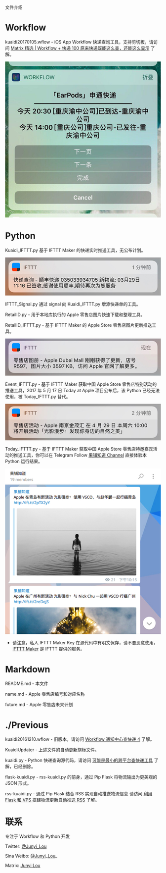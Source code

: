 文件介绍

Workflow
===========
kuaidi20170105.wflow -  iOS App Workflow 快递查询工具，支持剪切板，请访问 [Matrix 精选 | Workflow + 快递 100 原来快递既能这么查，还能这么显示](http://sspai.com/36871) 了解。

![截图](/bkP/workflow.jpg)

Python
===========
Kuaidi_IFTTT.py 基于 IFTTT Maker 的快递实时推送工具，无公布计划。

![截图](/bkP/kuaidi.jpg)

IFTTT_Signal.py 通过 signal 向 Kuaidi_IFTTT.py 增添快递单的工具。

RetailID.py - 用于本地库执行的 Apple 零售店图片快速下载和整理工具。

RetailID_IFTTT.py - 基于 IFTTT Maker 的 Apple Store 零售店图片更新推送工具。

![截图](/bkP/retailid.jpg)

Event_IFTTT.py - 基于 IFTTT Maker 获取中国 Apple Store 零售店特别活动的推送工具，2017 年 5 月 17 日 Today at Apple 项目公布后，该 Python 已经无法使用，被 Today_IFTTT.py 替代。

![截图](/bkP/event.jpg)

Today_IFTTT.py - 基于 IFTTT Maker 获取中国 Apple Store 零售店特邀嘉宾活动的推送工具，你可以在 Telegram Follow [果铺知道 Channel](https://t.me/ars_teller) 直接体验本 Python 运行结果。

![截图](/bkP/todayatapple.jpg)

* 请注意，私人 IFTTT Maker Key 在源代码中有明文保存，请不要恶意使用，[IFTTT Maker](https://maker.ifttt.com) 是 IFTTT 提供的服务。

Markdown
===========
README.md - 本文件

name.md - Apple 零售店编号和对应名称

future.md - Apple 零售店未来计划

./Previous
==========
kuaidi20161210.wflow - 旧版本，请访问 [Workflow 通知中心查快递 4](http://matrix.sspai.com/p/d384dd60) 了解。

KuaidiUpdater - 上述文件的自动更新旗标文件。

kuaidi.py - Python 快递查询源代码，请访问 [可能是最小的跨平台查快递工具](http://matrix.sspai.com/p/d006b320 ) 了解，已经删除。

flask-kuaidi.py - rss-kuaidi.py 的前身，通过 Pip Flask 将物流输出为更美观的 JSON 形式。

rss-kuaidi.py - 通过 Pip Flask 结合 RSS 实现自动推送物流信息 请访问 [利用 Flask 和 VPS 搭建物流更新自动推送 RSS](http://matrix.sspai.com/p/da505de0) 了解。

联系
=======
专注于 Workflow 和 Python 开发

Twitter: [@Junyi_Lou](https://twitter.com/Junyi_Lou "@Junyi_Lou") 

Sina Weibo: [@Junyi_Lou_](https://weibo.com/n/Junyi_Lou_ "@Junyi_Lou_")

Matrix: [Junyi Lou](http://matrix.sspai.com/p/da7b1760 "Junyi Lou - Matrix")
